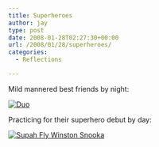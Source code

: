 ```yaml
---
title: Superheroes
author: jay
type: post
date: 2008-01-28T02:27:30+00:00
url: /2008/01/28/superheroes/
categories:
  - Reflections

---
```

Mild mannered best friends by night:

[![Duo][1]][2]

Practicing for their superhero debut by day:

[![Supah Fly Winston Snooka][3]][4]

 [1]: http://farm3.static.flickr.com/2120/2222196302_e9ffbdc7ba.jpg
 [2]: http://www.flickr.com/photos/rambleon/2222196302/ (Duo by rambleon, on Flickr)
 [3]: http://farm3.static.flickr.com/2028/2223528454_3e802977bc.jpg
 [4]: http://www.flickr.com/photos/rambleon/2223528454/ (Supah Fly Winston Snooka by rambleon, on Flickr)